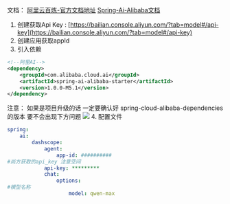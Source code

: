 文档：
	[阿里云百炼-官方文档地址](https://help.aliyun.com/zh/model-studio/application-user-guide/?spm=a2c4g.11186623.help-menu-2400256.d_1.6e922562Fapzxs&scm=20140722.H_2840916._.OR_help-T_cn~zh-V_1)
	[Spring-Ai-Alibaba文档](https://java2ai.com/docs/1.0.0-M6.1/get-started/?spm=5176.29160081.0.0.2c69aa5cwWQo6O)

1. 创建获取Api Key : [https://bailian.console.aliyun.com/?tab=model#/api-key](https://bailian.console.aliyun.com/?tab=model#/api-key)
2. 创建应用获取appId
3. 引入依赖
```xml
<!--阿里AI-->  
<dependency>  
	<groupId>com.alibaba.cloud.ai</groupId>  
	<artifactId>spring-ai-alibaba-starter</artifactId>  
	<version>1.0.0-M5.1</version>  
</dependency>
```
注意： 如果是项目升级的话 一定要确认好 spring-cloud-alibaba-dependencies 的版本 要不会出现下方问题
[![](https://czx-dev.github.io/2025/03/07/ai/%E6%8E%A5%E5%85%A5%E9%98%BF%E9%87%8C%E4%BA%91%E7%99%BE%E7%82%BC/845b98c7f475db956ac30f6fb1b4c23.png)](https://czx-dev.github.io/2025/03/07/ai/%E6%8E%A5%E5%85%A5%E9%98%BF%E9%87%8C%E4%BA%91%E7%99%BE%E7%82%BC/845b98c7f475db956ac30f6fb1b4c23.png)
4. 配置文件
```yml
spring:  
	ai:  
		dashscope:  
			agent:  
				app-id: ##########  
#尚方获取的api_key 注意空间  
			api-key: *********  
			chat:  
				options:  
#模型名称  
					model: qwen-max
```